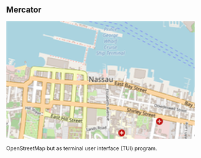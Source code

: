 Mercator
--------

![mercator](screenshot.png)

OpenStreetMap but as terminal user interface (TUI) program.


